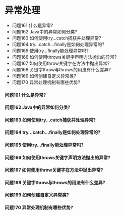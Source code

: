 异常处理
========
- 问题161 什么是异常?
- 问题162 Java中的异常如何分类?
- 问题163 如何使用try…catch捕获并处理异常?
- 问题164 try…catch…finally是如何处理异常的?
- 问题165 使用try…finally能处理异常吗?
- 问题166 如何使用throws关键字声明方法抛出的异常?
- 问题167 如何使用throw关键字在方法中抛出异常?
- 问题168 关键字throw与throws的用法有什么差异?
- 问题169 如何创建自定义异常类?
- 问题170 异常处理机制有哪些优势?

#### 问题161 什么是异常?
#### 问题162 Java中的异常如何分类?
#### 问题163 如何使用try…catch捕获并处理异常?
#### 问题164 try…catch…finally是如何处理异常的?
#### 问题165 使用try…finally能处理异常吗?
#### 问题166 如何使用throws关键字声明方法抛出的异常?
#### 问题167 如何使用throw关键字在方法中抛出异常?
#### 问题168 关键字throw与throws的用法有什么差异?
#### 问题169 如何创建自定义异常类?
#### 问题170 异常处理机制有哪些优势?













